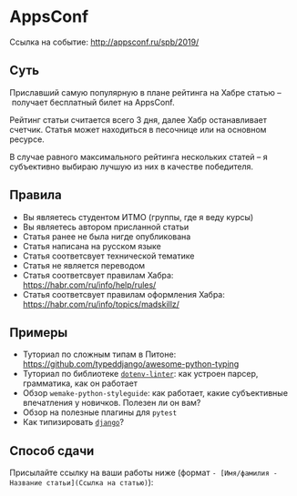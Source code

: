 # AppsConf

Ссылка на событие: <http://appsconf.ru/spb/2019/>

## Суть

Приславший самую популярную в плане рейтинга на Хабре статью – получает
бесплатный билет на AppsConf.

Рейтинг статьи считается всего 3 дня, далее Хабр останавливает счетчик.
Статья может находиться в песочнице или на основном ресурсе.

В случае равного максимального рейтинга нескольких статей – я субъективно
выбираю лучшую из них в качестве победителя.

## Правила

- Вы являетесь студентом ИТМО (группы, где я веду курсы)
- Вы являетесь автором присланной статьи
- Статья ранее не была нигде опубликована
- Статья написана на русском языке
- Статья соответсвует технической тематике
- Статья не является переводом
- Статья соответсвует правилам Хабра: <https://habr.com/ru/info/help/rules/>
- Статья соответсвует правилам оформления Хабра: <https://habr.com/ru/info/topics/madskillz/>

## Примеры

- Туториал по сложным типам в Питоне: <https://github.com/typeddjango/awesome-python-typing>
- Туториал по библиотеке [`dotenv-linter`](https://github.com/wemake-services/dotenv-linter): как устроен парсер, грамматика, как он работает
- Обзор `wemake-python-styleguide`: как работает, какие субъективные впечатления у новичков. Полезен ли он вам?
- Обзор на полезные плагины для `pytest`
- Как типизировать [`django`](https://github.com/typeddjango/django-stubs)?

## Способ сдачи

Присылайте ссылку на ваши работы ниже
(формат `- [Имя/фамилия - Название статьи](Ссылка на статью)`):
